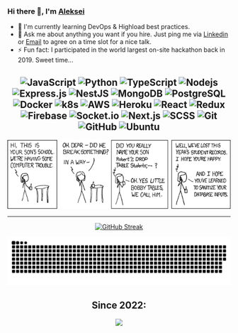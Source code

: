 ### Hi there 👋,  I'm [Aleksei](https://www.linkedin.com/in/nklwwlkn/)


- 🌱 I'm currently learning DevOps & Highload best practices.
- 💬 Ask me about anything you want if you hire. Just ping me via [Linkedin](https://www.linkedin.com/in/nklwwlkn/) or [Email](mailto:alex.nepochatyh@gmail.com) to agree on a time slot for a nice talk.
- ⚡ Fun fact: I participated in the world largest on-site hackathon back in 2019. Sweet time... 


<div align="center">


![JavaScript](https://img.shields.io/badge/-JavaScript-black?style=flat-square&logo=javascript)
![Python](https://img.shields.io/badge/-Python-black?style=flat-square&logo=python)
![TypeScript](https://img.shields.io/badge/-Typescript-black?style=flat-square&logo=Typescript)
![Nodejs](https://img.shields.io/badge/-Nodejs-black?style=flat-square&logo=Node.js)
![Express.js](https://img.shields.io/badge/-Express-black?style=flat-square&logo=expressjs)
![NestJS](https://img.shields.io/badge/-Nest-black?style=flat-square&logo=nestjs)
![MongoDB](https://img.shields.io/badge/-MongoDB-black?style=flat-square&logo=mongodb)
![PostgreSQL](https://img.shields.io/badge/-PostgreSQL-black?style=flat-square&logo=postgresql)
![Docker](https://img.shields.io/badge/-Docker-black?style=flat-square&logo=docker)
![k8s](https://img.shields.io/badge/-Kubernetes-black?style=flat-square&logo=kubernetes)
![AWS](https://img.shields.io/badge/-AWS-black?style=flat-square&logo=AWS)
![Heroku](https://img.shields.io/badge/-Heroku-black?style=flat-square&logo=heroku)
![React](https://img.shields.io/badge/-React-black?style=flat-square&logo=react)
![Redux](https://img.shields.io/badge/-Redux-black?style=flat-square&logo=Redux)
![Firebase](https://img.shields.io/badge/-Firebase-black?style=flat-square&logo=Firebase)
![Socket.io](https://img.shields.io/badge/-Socket-black?style=flat-square&logo=socket.io)
![Next.js](https://img.shields.io/badge/-Next-black?style=flat-square&logo=Next.js)
![SCSS](https://img.shields.io/badge/-SCSS-black?style=flat-square&logo=SASS)
![Git](https://img.shields.io/badge/-Git-black?style=flat-square&logo=git)
![GitHub](https://img.shields.io/badge/-GitHub-black?style=flat-square&logo=github)
![Ubuntu](https://img.shields.io/badge/-Ubuntu-black?style=flat-square&logo=ubuntu)
---

![Alt text](little_bobby_tables.png?raw=true "nice meme, isn't it?")

---

[![GitHub Streak](https://github-readme-streak-stats.herokuapp.com?user=nklwwlkn&theme=github-dark&hide_border=true&date_format=M%20j%5B%2C%20Y%5D&ring=00DD8D&fire=DD2727&stroke=DDDDDD&sideNums=DDDDDD)](https://github.com/nklwwlkn?tab=repositories)<br/>

![](https://github.com/nklwwlkn/nklwwlkn/raw/output/github-contribution-grid-snake.svg)

Since 2022:
---
![](https://komarev.com/ghpvc/?username=nklwwlkn&style=for-the-badge&label=Visitors+Count&color=brightgreen)

</div>
